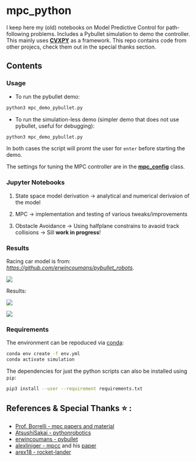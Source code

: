 # mpc_python

I keep here my (old) notebooks on Model Predictive Control for path-following problems. Includes a Pybullet simulation to demo the controller. 
This mainly uses **[CVXPY](https://www.cvxpy.org/)** as a framework. This repo contains code from other projecs, check them out in the special thanks section.

## Contents

### Usage

* To run the pybullet demo:
```bash
python3 mpc_demo_pybullet.py
```

* To run the simulation-less demo (simpler demo that does not use pybullet, useful for debugging):
```bash
python3 mpc_demo_pybullet.py
```

In both cases the script will promt the user for `enter` before starting the demo.

The settings for tuning the MPC controller are in the **[mpc_config](./mpc_pybullet_demo/mpcpy/mpc_config.py)** class.

### Jupyter Notebooks

1. State space model derivation -> analytical and numerical derivaion of the model

2. MPC -> implementation and testing of various tweaks/improvements

3. Obstacle Avoidance -> Using halfplane constrains to avaoid track collisions -> Sill **work in progress**!

<!--nobody cares about this 
## About

The MPC is a model predictive path following controller which does follow a predefined reference by solving an optimization problem. The resulting optimization problem is shown in the following equation:

![](img/quicklatex_equation.png)

The terns of the cost function are the sum of the **reference tracking error**, **heading effort** and **actuaction rate of change**.

Where R,P,Q are the cost matrices used to tune the response.

The vehicle model is described by the bicycle kinematics model using the state space matrices A and B:

![](img/quicklatex2.png)

The state variables **(x)** of the model are:

* **x** coordinate of the robot
* **y** coordinate of the robot
* **v** velocuty of the robot
* **theta** heading of the robot

The inputs **(u)** of the model are:

* **a** linear acceleration of the robot
* **delta** steering angle of the robot
-->

### Results

Racing car model is from: *https://github.com/erwincoumans/pybullet_robots*.

![](img/f10.png)

Results:

![](img/demo_bullet.gif)

![](img/demo.gif)


### Requirements

The environment can be repoduced via [conda](https://www.anaconda.com/products/distribution):
```bash
conda env create -f env.yml
conda activate simulation
```

The dependencies for just the python scripts can also be installed using `pip`:
```bash
pip3 install --user --requirement requirements.txt
```

## References & Special Thanks :star: :
* [Prof. Borrelli - mpc papers and material](https://borrelli.me.berkeley.edu/pdfpub/IV_KinematicMPC_jason.pdf)
* [AtsushiSakai - pythonrobotics](https://github.com/AtsushiSakai/PythonRobotics/)
* [erwincoumans - pybullet](https://pybullet.org/wordpress/)
* [alexliniger - mpcc](https://github.com/alexliniger/MPCC) and his [paper](https://onlinelibrary.wiley.com/doi/abs/10.1002/oca.2123)
* [arex18 - rocket-lander](https://github.com/arex18/rocket-lander)
